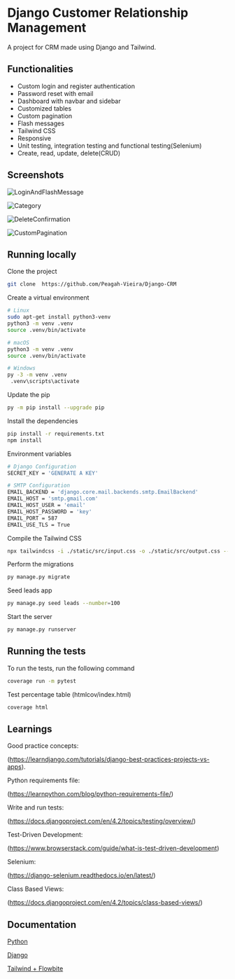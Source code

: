 # Django Customer Relationship Management

A project for CRM made using Django and Tailwind.

## Functionalities

- Custom login and register authentication
- Password reset with email 
- Dashboard with navbar and sidebar
- Customized tables
- Custom pagination
- Flash messages
- Tailwind CSS
- Responsive
- Unit testing, integration testing and functional testing(Selenium)
- Create, read, update, delete(CRUD)



## Screenshots

![LoginAndFlashMessage](https://github.com/Peagah-Vieira/Django-CRM/assets/105545343/8bd0c883-6c73-47e7-9609-80aab389b1eb)

![Category](https://github.com/Peagah-Vieira/Django-CRM/assets/105545343/db0ce9f6-86a7-430d-96ad-be02917f3f3d)

![DeleteConfirmation](https://github.com/Peagah-Vieira/Django-CRM/assets/105545343/ea147f8e-a173-4965-8a37-1e0c9cddb5b1)

![CustomPagination](https://github.com/Peagah-Vieira/Django-CRM/assets/105545343/4d914fe2-6b47-49a3-81b8-a74e54734195)

## Running locally

Clone the project

```bash
git clone  https://github.com/Peagah-Vieira/Django-CRM
```

Create a virtual environment

```bash
# Linux
sudo apt-get install python3-venv    
python3 -m venv .venv
source .venv/bin/activate

# macOS
python3 -m venv .venv
source .venv/bin/activate

# Windows
py -3 -m venv .venv
 .venv\scripts\activate
```

Update the pip

```bash
py -m pip install --upgrade pip
```

Install the dependencies

```bash
pip install -r requirements.txt
npm install
```

Environment variables

```bash
# Django Configuration
SECRET_KEY = 'GENERATE A KEY'

# SMTP Configuration
EMAIL_BACKEND = 'django.core.mail.backends.smtp.EmailBackend'
EMAIL_HOST = 'smtp.gmail.com'
EMAIL_HOST_USER = 'email'
EMAIL_HOST_PASSWORD = 'key'
EMAIL_PORT = 587
EMAIL_USE_TLS = True
```

Compile the Tailwind CSS

```bash
npx tailwindcss -i ./static/src/input.css -o ./static/src/output.css --watch
```

Perform the migrations

```bash
py manage.py migrate
```

Seed leads app

```bash
py manage.py seed leads --number=100
```

Start the server

```bash
py manage.py runserver
```

## Running the tests

To run the tests, run the following command

```bash
coverage run -m pytest 
```

Test percentage table (htmlcov/index.html)

```bash
coverage html
```

## Learnings

Good practice concepts:

(https://learndjango.com/tutorials/django-best-practices-projects-vs-apps).


Python requirements file:

(https://learnpython.com/blog/python-requirements-file/)

Write and run tests:

(https://docs.djangoproject.com/en/4.2/topics/testing/overview/)

Test-Driven Development:

(https://www.browserstack.com/guide/what-is-test-driven-development)

Selenium:

(https://django-selenium.readthedocs.io/en/latest/)

Class Based Views:

(https://docs.djangoproject.com/en/4.2/topics/class-based-views/)

## Documentation

[Python](https://www.python.org)

[Django](https://www.djangoproject.com)

[Tailwind + Flowbite](https://flowbite.com/docs/getting-started/django/)





